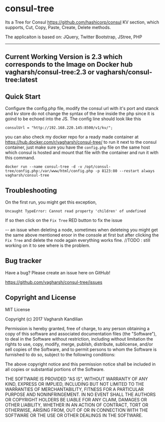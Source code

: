 # consul-tree

Its a Tree for Consul https://github.com/hashicorp/consul KV section, which supports, Cut, Copy, Paste, Create, Delete methods.

The applicaiton is based on: 
JQuery, Twitter Bootstrap, JStree, PHP

-------------------
**Current Working Version is 2.3 which corresponds to the Image on Docker hub vagharsh/consul-tree:2.3 or vagharsh/consul-tree:latest**
----------------------


Quick Start
-----------

Configure the config.php file, modify the consul url with it's port and stanck and kv store
do not change the syntax of the line inside the php since it is goind to be echoed into the JS.
The config line should look like this

`consulUrl = "http://192.168.220.145:8500/v1/kv/";`

you can also check my docker repo for a ready made container at https://hub.docker.com/r/vagharsh/consul-tree/ to run it next to the consul container, just make sure you have the `config.php` file on the same host which consul is hosted and mount that file with the container and run it with this command. 

`docker run --name consul-tree -d -v /opt/consul-tree/config.php:/var/www/html/config.php -p 8123:80 --restart always vagharsh/consul-tree`

Troubleshooting 
---------------

On the first run, you might get this exception,

`Uncaught TypeError: Cannot read property 'children' of undefined`

If so then click on the `Fix Tree` RED button to fix the issue

-- an issue when deleting a node, sometimes when deleteing you might get the same above mentioned eroor in the console at first but after clicking the `Fix Tree` and delete the node again everything works fine.
//TODO : still working on it to see where is the problem.


Bug tracker
-----------

Have a bug? Please create an issue here on GitHub!

https://github.com/vagharsh/consul-tree/issues


Copyright and License
---------------------

MIT License

Copyright (c) 2017 Vagharsh Kandilian

Permission is hereby granted, free of charge, to any person obtaining a copy
of this software and associated documentation files (the "Software"), to deal
in the Software without restriction, including without limitation the rights
to use, copy, modify, merge, publish, distribute, sublicense, and/or sell
copies of the Software, and to permit persons to whom the Software is
furnished to do so, subject to the following conditions:

The above copyright notice and this permission notice shall be included in all
copies or substantial portions of the Software.

THE SOFTWARE IS PROVIDED "AS IS", WITHOUT WARRANTY OF ANY KIND, EXPRESS OR
IMPLIED, INCLUDING BUT NOT LIMITED TO THE WARRANTIES OF MERCHANTABILITY,
FITNESS FOR A PARTICULAR PURPOSE AND NONINFRINGEMENT. IN NO EVENT SHALL THE
AUTHORS OR COPYRIGHT HOLDERS BE LIABLE FOR ANY CLAIM, DAMAGES OR OTHER
LIABILITY, WHETHER IN AN ACTION OF CONTRACT, TORT OR OTHERWISE, ARISING FROM,
OUT OF OR IN CONNECTION WITH THE SOFTWARE OR THE USE OR OTHER DEALINGS IN THE
SOFTWARE.
